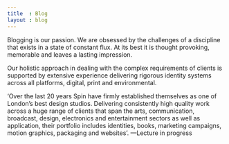 ```yaml
---
title  : Blog
layout : blog
---
```


Blogging is our passion. We are obsessed by the challenges of a discipline that exists in a state of constant flux. At its best it is thought provoking, memorable and leaves a lasting impression.

Our holistic approach in dealing with the complex requirements of clients is supported by extensive experience delivering rigorous identity systems across all platforms, digital, print and environmental.

‘Over the last 20 years Spin have firmly established themselves as one of London’s best design studios. Delivering consistently high quality work across a huge range of clients that span the arts, communication, broadcast, design, electronics and entertainment sectors as well as application, their portfolio includes identities, books, marketing campaigns, motion graphics, packaging and websites’.
—Lecture in progress
